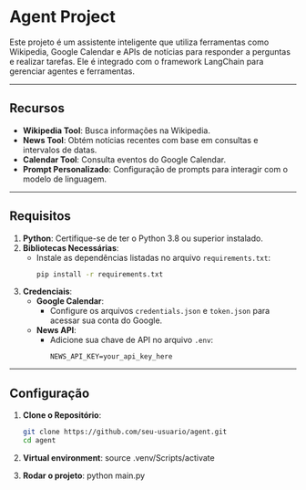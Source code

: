 # **Agent Project**

Este projeto é um assistente inteligente que utiliza ferramentas como Wikipedia, Google Calendar e APIs de notícias para responder a perguntas e realizar tarefas. Ele é integrado com o framework LangChain para gerenciar agentes e ferramentas.

---

## **Recursos**

- **Wikipedia Tool**: Busca informações na Wikipedia.
- **News Tool**: Obtém notícias recentes com base em consultas e intervalos de datas.
- **Calendar Tool**: Consulta eventos do Google Calendar.
- **Prompt Personalizado**: Configuração de prompts para interagir com o modelo de linguagem.

---

## **Requisitos**

1. **Python**: Certifique-se de ter o Python 3.8 ou superior instalado.
2. **Bibliotecas Necessárias**:
   - Instale as dependências listadas no arquivo `requirements.txt`:
     ```bash
     pip install -r requirements.txt
     ```
3. **Credenciais**:
   - **Google Calendar**:
     - Configure os arquivos `credentials.json` e `token.json` para acessar sua conta do Google.
   - **News API**:
     - Adicione sua chave de API no arquivo `.env`:
       ```properties
       NEWS_API_KEY=your_api_key_here
       ```

---

## **Configuração**

1. **Clone o Repositório**:
   ```bash
   git clone https://github.com/seu-usuario/agent.git
   cd agent
   ```

2. **Virtual environment**:
  source .venv/Scripts/activate

3. **Rodar o projeto**:
  python main.py